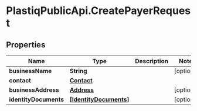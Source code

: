# PlastiqPublicApi.CreatePayerRequest

## Properties

Name | Type | Description | Notes
------------ | ------------- | ------------- | -------------
**businessName** | **String** |  | [optional] 
**contact** | [**Contact**](.md) |  | 
**businessAddress** | [**Address**](Address.md) |  | [optional] 
**identityDocuments** | [**[IdentityDocuments]**](IdentityDocuments.md) |  | [optional] 


